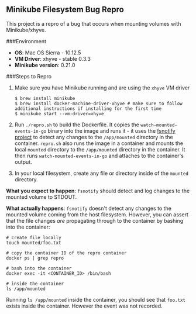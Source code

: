 ## Minikube Filesystem Bug Repro

This project is a repro of a bug that occurs when mounting volumes with Minikube/xhyve.

###Environment
- **OS**: Mac OS Sierra - 10.12.5
- **VM Driver**: xhyve - stable 0.3.3
- **Minikube version**: 0.21.0

###Steps to Repro
1. Make sure you have Minikube running and are using the `xhyve` VM driver
    
       $ brew install minikube
       $ brew install docker-machine-driver-xhyve # make sure to follow additional instructions if installing for the first time
       $ minikube start --vm-driver=xhyve
    
2. Run `./repro.sh` to build the Dockerfile. It copies the `watch-mounted-events-in-go`
binary into the image and runs it - it uses the [fsnotify project](https://github.com/howeyc/fsnotify) to detect
any changes to the `/app/mounted` directory in the container.
`repro.sh` also runs the image in a container and mounts the local `mounted`
directory to the `/app/mounted` directory in the container. It then runs `watch-mounted-events-in-go`
and attaches to the container's output.
3. In your local filesystem, create any file or directory inside of the `mounted` directory.

**What you expect to happen**: `fsnotify` should detect and log changes to the mounted volume
to STDOUT.

**What actually happens**: `fsnotify` doesn't detect any changes to the mounted volume coming from the host
filesystem. However, you can assert that the file changes *are* propagating through to the container by
bashing into the container:
    
    # create file locally
    touch mounted/foo.txt 
    
    # copy the container ID of the repro container
    docker ps | grep repro
    
    # bash into the container
    docker exec -it <CONTAINER_ID> /bin/bash
    
    # inside the container
    ls /app/mounted
    
Running `ls /app/mounted` inside the container, you should see that `foo.txt` exists inside
the container. However the event was not recorded.